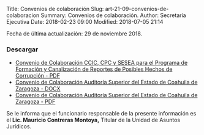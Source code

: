 Title: Convenios de colaboración
Slug: art-21-09-convenios-de-colaboracion
Summary: Convenios de colaboración.
Author: Secretaría Ejecutiva
Date: 2018-02-23 09:00
Modified: 2018-07-05 21:14


Fecha de última actualización: 29 de noviembre 2018.

### Descargar

* [Convenio de Colaboración CCIC, CPC y SESEA para el Programa de Formación y Canalización de Reportes de Posibles Hechos de Corrupción - PDF](convenio-colaboracion-ccic-cpc-sesea.pdf)
* [Convenio de Colaboración Auditoría Superior del Estado de Coahuila de Zaragoza - DOCX](convenio-colaboracion-auditoria-superior-del-estado.docx)
* [Convenio de Colaboración Auditoría Superior del Estado de Coahuila de Zaragoza - PDF](convenio-colaboracion-auditoria-superior-del-estado.pdf)

Se le informa que el funcionario responsable de la presente información es el **Lic. Mauricio Contreras Montoya,** Titular de la Unidad de Asuntos Jurídicos.
